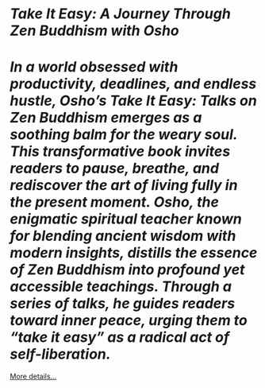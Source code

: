 # *Take It Easy: A Journey Through Zen Buddhism with Osho*

# *In a world obsessed with productivity, deadlines, and endless hustle, Osho’s Take It Easy: Talks on Zen Buddhism emerges as a soothing balm for the weary soul. This transformative book invites readers to pause, breathe, and rediscover the art of living fully in the present moment. Osho, the enigmatic spiritual teacher known for blending ancient wisdom with modern insights, distills the essence of Zen Buddhism into profound yet accessible teachings. Through a series of talks, he guides readers toward inner peace, urging them to “take it easy” as a radical act of self-liberation.*

[More details…](https://spiritualkhazaana.com/take-it-easy-a-journey-through-zen-buddhism/)
